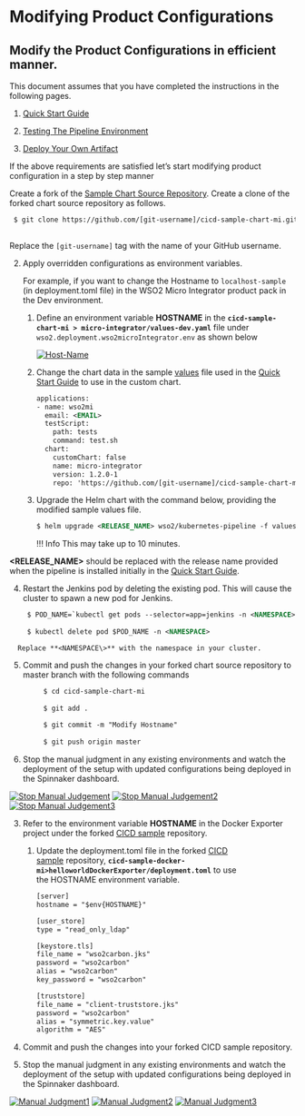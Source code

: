 # Modifying Product Configurations

## Modify the Product Configurations in efficient manner.

This document assumes that you have completed the instructions in the
following pages.

1.  [Quick Start Guide](/setup/deployment/k8s-pipeline/quick-start-guide/)

2.  [Testing The Pipeline Environment](/setup/deployment/k8s-pipeline/testing-the-pipeline-environment/)

3.  [Deploy Your Own Artifact](/setup/deployment/k8s-pipeline/deploy-your-own-artifact/)

If the above requirements are satisfied let’s start modifying product
configuration in a step by step manner

Create a fork of the [Sample Chart
Source Repository](https://github.com/wso2-incubator/cicd-sample-chart-mi).
Create a clone of the forked chart source repository as follows.
    
   ``` xml
    $ git clone https://github.com/[git-username]/cicd-sample-chart-mi.git
    
   ```
Replace the `[git-username]` tag with the name of your GitHub username.

2.  Apply overridden configurations as environment variables. 
    
    For example, if you want to change the Hostname to
    `localhost-sample` (in deployment.toml file) in the WSO2 Micro
    Integrator product pack in the Dev environment.
    
    1.  Define an environment variable **HOSTNAME** in
        the **`cicd-sample-chart-mi > micro-integrator/values-dev.yaml`**
        file under `wso2.deployment.wso2microIntegrator.env` as shown
        below  
        
        [ ![Host-Name](../../../assets/img/k8s_pipeline/modify-product/modify-pro1.png)](../../../assets/img/k8s_pipeline/modify-product/modify-pro1.png)
    
    2.  Change the chart data in the
        sample [values](https://raw.githubusercontent.com/wso2/kubernetes-pipeline/master/samples/values-mi.yaml) file
        used in the [Quick Start
        Guide](/setup/deployment/k8s-pipeline/quick-start-guide/) to
        use in the custom chart.
        
        ``` xml
        applications:
        - name: wso2mi
          email: <EMAIL>
          testScript:
            path: tests
            command: test.sh
          chart:
            customChart: false
            name: micro-integrator
            version: 1.2.0-1
            repo: 'https://github.com/[git-username]/cicd-sample-chart-mi'
        ```
    
    3.  Upgrade the Helm chart with the command below, providing the
        modified sample values file.
        
        
        ``` xml
        $ helm upgrade <RELEASE_NAME> wso2/kubernetes-pipeline -f values-mi.yaml
        ```
        
        !!! Info
            This may take up to 10 minutes.
        
        
   **<RELEASE\_NAME\>** should be replaced with the release name
        provided when the pipeline is installed initially in the [Quick Start
        Guide](/setup/deployment/k8s-pipeline/quick-start-guide/).
   
   4.  Restart the Jenkins pod by deleting the existing pod. This will
        cause the cluster to spawn a new pod for Jenkins.
        
       ``` xml
        $ POD_NAME=`kubectl get pods --selector=app=jenkins -n <NAMESPACE> -o json -o jsonpath='{ .items[0].metadata.name }'`
        
        $ kubectl delete pod $POD_NAME -n <NAMESPACE>
       ```
        
      Replace **<NAMESPACE\>** with the namespace in your cluster.
    
   5.  Commit and push the changes in your forked chart source
        repository to master branch with the following commands
       
       ``` xml
            $ cd cicd-sample-chart-mi
        
            $ git add .
        
            $ git commit -m "Modify Hostname"
        
            $ git push origin master                  
       ```
        
   6.  Stop the manual judgment in any existing environments and watch
        the deployment of the setup with updated configurations being
        deployed in the Spinnaker dashboard.
        
   [ ![Stop Manual Judgement](../../../assets/img/k8s_pipeline/modify-product/modify-pro2.png)](../../../assets/img/k8s_pipeline/modify-product/modify-pro2.png)
   [ ![Stop Manual Judgement2](../../../assets/img/k8s_pipeline/modify-product/modify-pro3.png)](../../../assets/img/k8s_pipeline/modify-product/modify-pro3.png)
   [ ![Stop Manual Judgement3](../../../assets/img/k8s_pipeline/modify-product/modify-pro4.png)](../../../assets/img/k8s_pipeline/modify-product/modify-pro4.png)
        
3.  Refer to the environment variable **HOSTNAME** in the Docker
    Exporter project under the forked [CICD
    sample](https://github.com/wso2-incubator/cicd-sample-docker-mi) repository.
    
    1.  Update the deployment.toml file in the forked [CICD sample](https://github.com/wso2-incubator/cicd-sample-docker-mi) repository, **`cicd-sample-docker-mi>helloworldDockerExporter/deployment.toml`** to
        use the HOSTNAME environment variable.
   
        ``` xml
        [server]
        hostname = "$env{HOSTNAME}"
        
        [user_store]
        type = "read_only_ldap"
        
        [keystore.tls]
        file_name = "wso2carbon.jks"
        password = "wso2carbon"
        alias = "wso2carbon"
        key_password = "wso2carbon"
        
        [truststore]
        file_name = "client-truststore.jks"
        password = "wso2carbon"
        alias = "symmetric.key.value"
        algorithm = "AES"
        ```

    
   2.  Commit and push the changes into your forked CICD sample
        repository.
    
   3.  Stop the manual judgment in any existing environments and watch
        the deployment of the setup with updated configurations being
        deployed in the Spinnaker
        dashboard.
        
   [ ![Manual Judgment1](../../../assets/img/k8s_pipeline/modify-product/modify-pro5.png)](../../../assets/img/k8s_pipeline/modify-product/modify-pro5.png)
   [ ![Manual Judgment2](../../../assets/img/k8s_pipeline/modify-product/modify-pro6.png)](../../../assets/img/k8s_pipeline/modify-product/modify-pro6.png)
   [ ![Manual Judgment3](../../../assets/img/k8s_pipeline/modify-product/modify-pro7.png)](../../../assets/img/k8s_pipeline/modify-product/modify-pro7.png)
